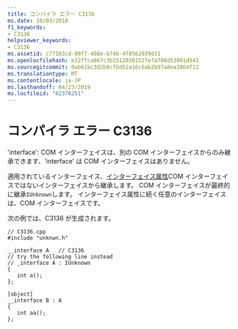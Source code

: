 ```yaml
---
title: コンパイラ エラー C3136
ms.date: 10/03/2018
f1_keywords:
- C3136
helpviewer_keywords:
- C3136
ms.assetid: c77103cd-00f7-408e-b74b-4f8562039d31
ms.openlocfilehash: e32ffca067c3b25120301527e7a708d53001d541
ms.sourcegitcommit: 0ab61bc3d2b6cfbd52a16c6ab2b97a8ea1864f12
ms.translationtype: MT
ms.contentlocale: ja-JP
ms.lasthandoff: 04/23/2019
ms.locfileid: "62376251"
---
```

# <a name="compiler-error-c3136"></a>コンパイラ エラー C3136

'interface': COM インターフェイスは、別の COM インターフェイスからのみ継承できます、'interface' は COM インターフェイスはありません。

適用されているインターフェイス、[インターフェイス属性](../../windows/attributes/interface-attributes.md)COM インターフェイスではないインターフェイスから継承します。 COM インターフェイスが最終的に継承`IUnknown`します。 インターフェイス属性に続く任意のインターフェイスは、COM インターフェイスです。

次の例では、C3136 が生成されます。

```
// C3136.cpp
#include "unknwn.h"

__interface A   // C3136
// try the following line instead
// _interface A : IUnknown
{
   int a();
};

[object]
__interface B : A
{
   int aa();
};
```